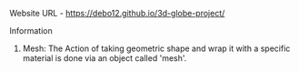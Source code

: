Website URL - https://debo12.github.io/3d-globe-project/

Information

1. Mesh: The Action of taking geometric shape and wrap it with a specific material is done via an object called 'mesh'.
